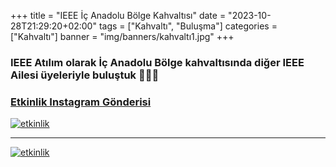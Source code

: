 +++
title = "IEEE İç Anadolu Bölge Kahvaltısı"
date = "2023-10-28T21:29:20+02:00"
tags = ["Kahvaltı", "Buluşma"]
categories = ["Kahvaltı"]
banner = "img/banners/kahvaltı1.jpg"
+++

### IEEE Atılım olarak İç Anadolu Bölge kahvaltısında diğer IEEE Ailesi üyeleriyle buluştuk 💙🥳🤩
### [Etkinlik Instagram Gönderisi](https://www.instagram.com/p/Cy8bfYMNIvX/?img_index=1)
[![etkinlik](/img/banners/kahvaltı1.jpg)](https://www.instagram.com/p/Cy8bfYMNIvX/?img_index=1)
______
[![etkinlik](/img/banners/kahvaltı2.jpg)](https://www.instagram.com/p/Cy8bfYMNIvX/?img_index=2)

